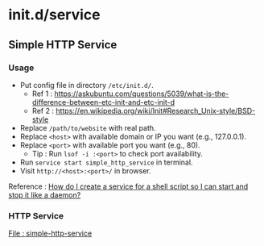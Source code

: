 # init.d/service

## Simple HTTP Service

### Usage

- Put config file in directory `/etc/init.d/`.
    - Ref 1 : https://askubuntu.com/questions/5039/what-is-the-difference-between-etc-init-and-etc-init-d
    - Ref 2 : https://en.wikipedia.org/wiki/Init#Research_Unix-style/BSD-style
- Replace `/path/to/website` with real path.
- Replace `<host>` with available domain or IP you want (e.g., 127.0.0.1).
- Replace `<port>` with available port you want (e.g., 80).
    - Tip : Run `lsof -i :<port>` to check port availability.
- Run `service start simple_http_service` in terminal.
- Visit `http://<host>:<port>/` in browser.

Reference : [How do I create a service for a shell script so I can start and stop it like a daemon?]( https://unix.stackexchange.com/questions/236084/how-do-i-create-a-service-for-a-shell-script-so-i-can-start-and-stop-it-like-a-d)

### HTTP Service

[File : simple-http-service](simple-http-service ':include :type=code bash')

